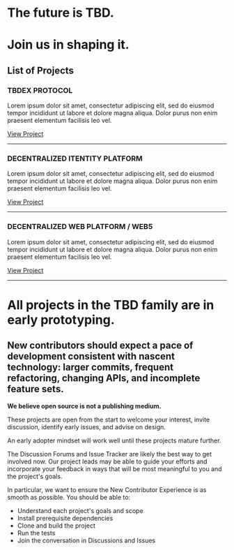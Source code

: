 <div class="prose prose-pink">

# The future is TBD.

# Join us in shaping it.

## List of Projects

### TBDEX PROTOCOL

Lorem ipsum dolor sit amet, consectetur adipiscing elit, sed do eiusmod tempor incididunt ut labore et dolore magna aliqua. Dolor purus non enim praesent elementum facilisis leo vel.

[View Project](developer.tbd.website/projects/tbdex)

---

### DECENTRALIZED ITENTITY PLATFORM

Lorem ipsum dolor sit amet, consectetur adipiscing elit, sed do eiusmod tempor incididunt ut labore et dolore magna aliqua. Dolor purus non enim praesent elementum facilisis leo vel.

[View Project](developer.tbd.website/projects/decentralized-identity)

---

### DECENTRALIZED WEB PLATFORM / WEB5

Lorem ipsum dolor sit amet, consectetur adipiscing elit, sed do eiusmod tempor incididunt ut labore et dolore magna aliqua. Dolor purus non enim praesent elementum facilisis leo vel.

[View Project](developer.tbd.website/projects/decentralized-web)

---

# All projects in the TBD family are in early prototyping.

## New contributors should expect a pace of development consistent with nascent technology: larger commits, frequent refactoring, changing APIs, and incomplete feature sets.

**We believe open source is not a publishing medium.**

These projects are open from the start to welcome your interest, invite discussion, identify early issues, and advise on design.

An early adopter mindset will work well until these projects mature further.

The Discussion Forums and Issue Tracker are likely the best way to get involved now. Our project leads may be able to guide your efforts and incorporate your feedback in ways that will be most meaningful to you and the project's goals.

In particular, we want to ensure the New Contributor Experience is as smooth as possible. You should be able to:

- Understand each project's goals and scope
- Install prerequisite dependencies
- Clone and build the project
- Run the tests
- Join the conversation in Discussions and Issues

</div>
